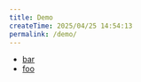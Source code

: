 ```yaml
---
title: Demo
createTime: 2025/04/25 14:54:13
permalink: /demo/
---
```


- [bar](./bar.md)
- [foo](./foo.md)
